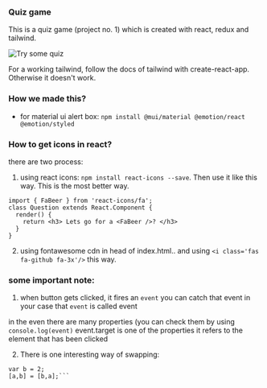 ### Quiz game

This is a quiz game (project no. 1) which is created with react, redux and tailwind.

![Try some quiz](https://ronyahmed1200.github.io/quiz-game/)

For a working tailwind, follow the docs of tailwind with create-react-app. Otherwise it doesn't work.

### How we made this?

- for material ui alert box: `npm install @mui/material @emotion/react @emotion/styled`

### How to get icons in react?

there are two process:

1. using react icons: `npm install react-icons --save`. Then use it like this way. This is the most better way.

```
import { FaBeer } from 'react-icons/fa';
class Question extends React.Component {
  render() {
    return <h3> Lets go for a <FaBeer />? </h3>
  }
}
```

2. using fontawesome cdn in head of index.html.. and using `<i class='fas fa-github fa-3x'/>` this way.

### some important note:

1. when button gets clicked, it fires an `event`
   you can catch that event
   in your case that `event` is called event

in the even there are many properties (you can check them by using `console.log(event)`
event.target is one of the properties
it refers to the element that has been clicked

2. There is one interesting way of swapping:

````var a = 1;
var b = 2;
[a,b] = [b,a];```
````
